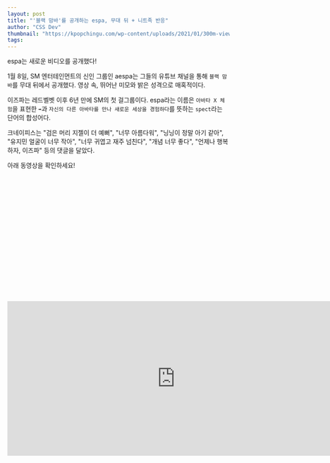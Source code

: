 ```yaml
---
layout: post
title: "'블랙 맘바'를 공개하는 espa, 무대 뒤 + 니트족 반응"
author: "CSS Dev"
thumbnail: "https://kpopchingu.com/wp-content/uploads/2021/01/300m-views-2021-01-08T121855.011-890x512.png"
tags: 
---
```



espa는 새로운 비디오를 공개했다!

1월 8일, SM 엔터테인먼트의 신인 그룹인 aespa는 그들의 유튜브 채널을 통해 `블랙 맘바`를 무대 뒤에서 공개했다. 영상 속, 뛰어난 미모와 밝은 성격으로 매혹적이다.

이즈파는 레드벨벳 이후 6년 만에 SM의 첫 걸그룹이다. espa라는 이름은 `아바타 X 체험`을 표현한 `➡`과 `자신의 다른 아바타를 만나 새로운 세상을 경험하다`를 뜻하는 `spect`라는 단어의 합성어다.

크네이피스는 "검은 머리 지젤이 더 예뻐", "너무 아름다워", "닝닝이 정말 아기 같아", "유지민 얼굴이 너무 작아", "너무 귀엽고 재주 넘친다", "개념 너무 좋다", "언제나 행복하자, 이즈파" 등의 댓글을 달았다.

아래 동영상을 확인하세요!


<div class="video_wrapper" style="padding-top: 56.25%;">
    <iframe width="760" height="350" frameborder="0" allow="accelerometer; autoplay; clipboard-write; encrypted-media; gyroscope; picture-in-picture" allowfullscreen="" class="lazyload" src="https://www.youtube.com/embed/IwAvRPWyTw0"></iframe>
</div>
